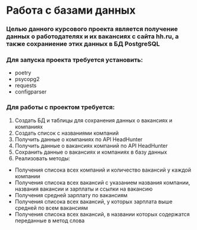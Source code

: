 # Работа с базами данных

### Целью данного курсового проекта являетcя получение данных о работодателях и их вакансиях с сайта hh.ru, а также сохраниение этих данных в БД PostgreSQL

### Для запуска проекта требуется установить:

- poetry
- psycopg2
- requests
- configparser

### Для работы с проектом требуется:

1. Создать БД и таблицы для сохранения данных о вакансиях и компаниях
2. Создать список с названиями компаний
3. Получить данные о компаниях по API HeadHunter
4. Получить данные о вакансиях компаний по API HeadHunter
5. Сохранить данные о вакансиях и компаниях в базу данных
6. Реализовать методы:
- Получения списока всех компаний и количество вакансий у каждой компании
- Получения списока всех вакансий с указанием названия компании, названия вакансии и зарплаты и ссылки на вакансию
- Получения средней зарплату по вакансиям
- Получения списока всех вакансий, у которых зарплата выше средней по всем вакансиям
- Получения списока всех вакансий, в названии которых содержатся переданные в метод слова
